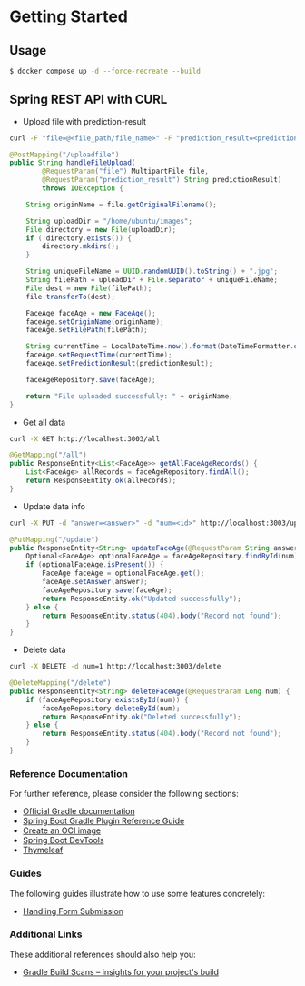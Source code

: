 # Getting Started

## Usage
```bash
$ docker compose up -d --force-recreate --build
```

## Spring REST API with CURL
- Upload file with prediction-result
```bash
curl -F "file=@<file_path/file_name>" -F "prediction_result=<prediction_result>" http://localhost:3003/uploadfile
```
```java
@PostMapping("/uploadfile")
public String handleFileUpload(
        @RequestParam("file") MultipartFile file,
        @RequestParam("prediction_result") String predictionResult)
        throws IOException {

    String originName = file.getOriginalFilename();

    String uploadDir = "/home/ubuntu/images";
    File directory = new File(uploadDir);
    if (!directory.exists()) {
        directory.mkdirs();
    }

    String uniqueFileName = UUID.randomUUID().toString() + ".jpg";
    String filePath = uploadDir + File.separator + uniqueFileName;
    File dest = new File(filePath);
    file.transferTo(dest);

    FaceAge faceAge = new FaceAge();
    faceAge.setOriginName(originName);
    faceAge.setFilePath(filePath);

    String currentTime = LocalDateTime.now().format(DateTimeFormatter.ofPattern("yyyy-MM-dd HH:mm:ss"));
    faceAge.setRequestTime(currentTime);
    faceAge.setPredictionResult(predictionResult);

    faceAgeRepository.save(faceAge);

    return "File uploaded successfully: " + originName;
}
```
- Get all data
```bash
curl -X GET http://localhost:3003/all
```
```java
@GetMapping("/all")
public ResponseEntity<List<FaceAge>> getAllFaceAgeRecords() {
    List<FaceAge> allRecords = faceAgeRepository.findAll();
    return ResponseEntity.ok(allRecords);
}
```
- Update data info
```bash
curl -X PUT -d "answer=<answer>" -d "num=<id>" http://localhost:3003/update
```
```java
@PutMapping("/update")
public ResponseEntity<String> updateFaceAge(@RequestParam String answer, @RequestParam Long num) {
    Optional<FaceAge> optionalFaceAge = faceAgeRepository.findById(num);
    if (optionalFaceAge.isPresent()) {
        FaceAge faceAge = optionalFaceAge.get();
        faceAge.setAnswer(answer);
        faceAgeRepository.save(faceAge);
        return ResponseEntity.ok("Updated successfully");
    } else {
        return ResponseEntity.status(404).body("Record not found");
    }
}
```
- Delete data
```bash
curl -X DELETE -d num=1 http://localhost:3003/delete
```
```java
@DeleteMapping("/delete")
public ResponseEntity<String> deleteFaceAge(@RequestParam Long num) {
    if (faceAgeRepository.existsById(num)) {
        faceAgeRepository.deleteById(num);
        return ResponseEntity.ok("Deleted successfully");
    } else {
        return ResponseEntity.status(404).body("Record not found");
    }
}
```

### Reference Documentation
For further reference, please consider the following sections:

* [Official Gradle documentation](https://docs.gradle.org)
* [Spring Boot Gradle Plugin Reference Guide](https://docs.spring.io/spring-boot/3.3.4/gradle-plugin)
* [Create an OCI image](https://docs.spring.io/spring-boot/3.3.4/gradle-plugin/packaging-oci-image.html)
* [Spring Boot DevTools](https://docs.spring.io/spring-boot/docs/3.3.4/reference/htmlsingle/index.html#using.devtools)
* [Thymeleaf](https://docs.spring.io/spring-boot/docs/3.3.4/reference/htmlsingle/index.html#web.servlet.spring-mvc.template-engines)

### Guides
The following guides illustrate how to use some features concretely:

* [Handling Form Submission](https://spring.io/guides/gs/handling-form-submission/)

### Additional Links
These additional references should also help you:

* [Gradle Build Scans – insights for your project's build](https://scans.gradle.com#gradle)

